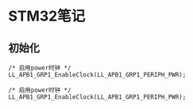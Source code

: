 # STM32笔记

## 初始化

    /* 启用power时钟 */
    LL_APB1_GRP1_EnableClock(LL_APB1_GRP1_PERIPH_PWR);

    /* 启用power时钟 */
    LL_APB1_GRP1_EnableClock(LL_APB1_GRP1_PERIPH_PWR);
